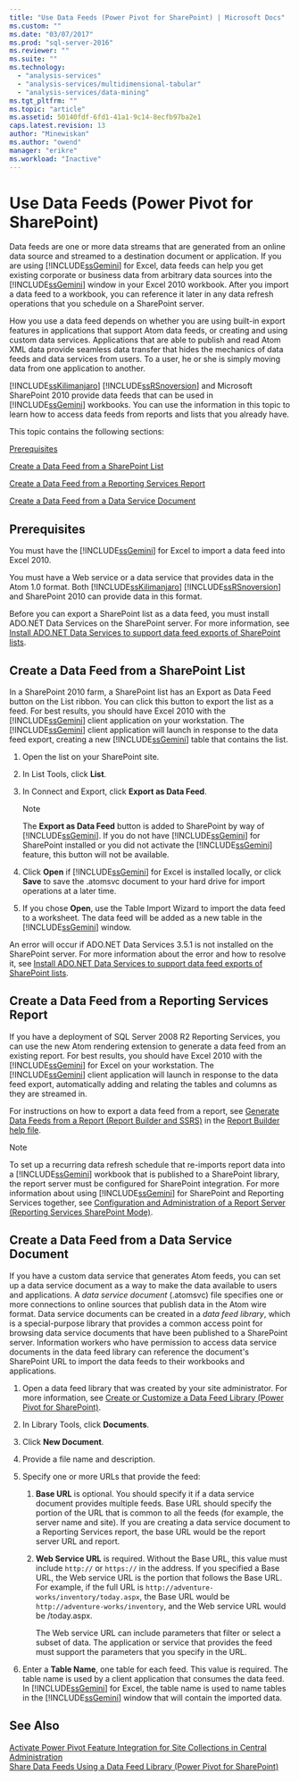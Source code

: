 ```yaml
---
title: "Use Data Feeds (Power Pivot for SharePoint) | Microsoft Docs"
ms.custom: ""
ms.date: "03/07/2017"
ms.prod: "sql-server-2016"
ms.reviewer: ""
ms.suite: ""
ms.technology: 
  - "analysis-services"
  - "analysis-services/multidimensional-tabular"
  - "analysis-services/data-mining"
ms.tgt_pltfrm: ""
ms.topic: "article"
ms.assetid: 50140fdf-6fd1-41a1-9c14-8ecfb97ba2e1
caps.latest.revision: 13
author: "Minewiskan"
ms.author: "owend"
manager: "erikre"
ms.workload: "Inactive"
---
```

# Use Data Feeds (Power Pivot for SharePoint)
  Data feeds are one or more data streams that are generated from an online data source and streamed to a destination document or application. If you are using [!INCLUDE[ssGemini](../../includes/ssgemini-md.md)] for Excel, data feeds can help you get existing corporate or business data from arbitrary data sources into the [!INCLUDE[ssGemini](../../includes/ssgemini-md.md)] window in your Excel 2010 workbook. After you import a data feed to a workbook, you can reference it later in any data refresh operations that you schedule on a SharePoint server.  
  
 How you use a data feed depends on whether you are using built-in export features in applications that support Atom data feeds, or creating and using custom data services. Applications that are able to publish and read Atom XML data provide seamless data transfer that hides the mechanics of data feeds and data services from users. To a user, he or she is simply moving data from one application to another.  
  
 [!INCLUDE[ssKilimanjaro](../../includes/sskilimanjaro-md.md)] [!INCLUDE[ssRSnoversion](../../includes/ssrsnoversion-md.md)] and Microsoft SharePoint 2010 provide data feeds that can be used in [!INCLUDE[ssGemini](../../includes/ssgemini-md.md)] workbooks. You can use the information in this topic to learn how to access data feeds from reports and lists that you already have.  
  
 This topic contains the following sections:  
  
 [Prerequisites](#prereq)  
  
 [Create a Data Feed from a SharePoint List](#sharepointlist)  
  
 [Create a Data Feed from a Reporting Services Report](#rsreport)  
  
 [Create a Data Feed from a Data Service Document](#dsdoc)  
  
##  <a name="prereq"></a> Prerequisites  
 You must have the [!INCLUDE[ssGemini](../../includes/ssgemini-md.md)] for Excel to import a data feed into Excel 2010.  
  
 You must have a Web service or a data service that provides data in the Atom 1.0 format. Both [!INCLUDE[ssKilimanjaro](../../includes/sskilimanjaro-md.md)] [!INCLUDE[ssRSnoversion](../../includes/ssrsnoversion-md.md)] and SharePoint 2010 can provide data in this format.  
  
 Before you can export a SharePoint list as a data feed, you must install ADO.NET Data Services on the SharePoint server. For more information, see [Install ADO.NET Data Services to support data feed exports of SharePoint lists](http://msdn.microsoft.com/en-us/f32527ae-f623-4e08-adfb-6d3262f5c2ac).  
  
##  <a name="sharepointlist"></a> Create a Data Feed from a SharePoint List  
 In a SharePoint 2010 farm, a SharePoint list has an Export as Data Feed button on the List ribbon. You can click this button to export the list as a feed. For best results, you should have Excel 2010 with the [!INCLUDE[ssGemini](../../includes/ssgemini-md.md)] client application on your workstation. The [!INCLUDE[ssGemini](../../includes/ssgemini-md.md)] client application will launch in response to the data feed export, creating a new [!INCLUDE[ssGemini](../../includes/ssgemini-md.md)] table that contains the list.  
  
1.  Open the list on your SharePoint site.  
  
2.  In List Tools, click **List**.  
  
3.  In Connect and Export, click **Export as Data Feed**.  
  
    > [!NOTE]  
    >  The **Export as Data Feed** button is added to SharePoint by way of [!INCLUDE[ssGemini](../../includes/ssgemini-md.md)]. If you do not have [!INCLUDE[ssGemini](../../includes/ssgemini-md.md)] for SharePoint installed or you did not activate the [!INCLUDE[ssGemini](../../includes/ssgemini-md.md)] feature, this button will not be available.  
  
4.  Click **Open** if [!INCLUDE[ssGemini](../../includes/ssgemini-md.md)] for Excel is installed locally, or click **Save** to save the .atomsvc document to your hard drive for import operations at a later time.  
  
5.  If you chose **Open**, use the Table Import Wizard to import the data feed to a worksheet. The data feed will be added as a new table in the [!INCLUDE[ssGemini](../../includes/ssgemini-md.md)] window.  
  
 An error will occur if ADO.NET Data Services 3.5.1 is not installed on the SharePoint server. For more information about the error and how to resolve it, see [Install ADO.NET Data Services to support data feed exports of SharePoint lists](http://msdn.microsoft.com/en-us/f32527ae-f623-4e08-adfb-6d3262f5c2ac).  
  
##  <a name="rsreport"></a> Create a Data Feed from a Reporting Services Report  
 If you have a deployment of SQL Server 2008 R2 Reporting Services, you can use the new Atom rendering extension to generate a data feed from an existing report. For best results, you should have Excel 2010 with the [!INCLUDE[ssGemini](../../includes/ssgemini-md.md)] for Excel on your workstation. The [!INCLUDE[ssGemini](../../includes/ssgemini-md.md)] client application will launch in response to the data feed export, automatically adding and relating the tables and columns as they are streamed in.  
  
 For instructions on how to export a data feed from a report, see [Generate Data Feeds from a Report &#40;Report Builder and SSRS&#41;](../../reporting-services/report-builder/generate-data-feeds-from-a-report-report-builder-and-ssrs.md) in the [Report Builder help file](http://go.microsoft.com/fwlink/?LinkId=154494).  
  
> [!NOTE]  
>  To set up a recurring data refresh schedule that re-imports report data into a [!INCLUDE[ssGemini](../../includes/ssgemini-md.md)] workbook that is published to a SharePoint library, the report server must be configured for SharePoint integration. For more information about using [!INCLUDE[ssGemini](../../includes/ssgemini-md.md)] for SharePoint and Reporting Services together, see [Configuration and Administration of a Report Server &#40;Reporting Services SharePoint Mode&#41;](../../reporting-services/report-server-sharepoint/configuration-and-administration-of-a-report-server.md).  
  
##  <a name="dsdoc"></a> Create a Data Feed from a Data Service Document  
 If you have a custom data service that generates Atom feeds, you can set up a data service document as a way to make the data available to users and applications. A *data service document* (.atomsvc) file specifies one or more connections to online sources that publish data in the Atom wire format. Data service documents can be created in a *data feed library*, which is a special-purpose library that provides a common access point for browsing data service documents that have been published to a SharePoint server. Information workers who have permission to access data service documents in the data feed library can reference the document's SharePoint URL to import the data feeds to their workbooks and applications.  
  
1.  Open a data feed library that was created by your site administrator. For more information, see [Create or Customize a Data Feed Library &#40;Power Pivot for SharePoint&#41;](../../analysis-services/power-pivot-sharepoint/create-or-customize-a-data-feed-library-power-pivot-for-sharepoint.md).  
  
2.  In Library Tools, click **Documents**.  
  
3.  Click **New Document**.  
  
4.  Provide a file name and description.  
  
5.  Specify one or more URLs that provide the feed:  
  
    1.  **Base URL** is optional. You should specify it if a data service document provides multiple feeds. Base URL should specify the portion of the URL that is common to all the feeds (for example, the server name and site). If you are creating a data service document to a Reporting Services report, the base URL would be the report server URL and report.  
  
    2.  **Web Service URL** is required. Without the Base URL, this value must include `http://` or `https://` in the address. If you specified a Base URL, the Web service URL is the portion that follows the Base URL. For example, if the full URL is `http://adventure-works/inventory/today.aspx`, the Base URL would be `http://adventure-works/inventory`, and the Web service URL would be /today.aspx.  
  
         The Web service URL can include parameters that filter or select a subset of data. The application or service that provides the feed must support the parameters that you specify in the URL.  
  
6.  Enter a **Table Name**, one table for each feed. This value is required. The table name is used by a client application that consumes the data feed. In [!INCLUDE[ssGemini](../../includes/ssgemini-md.md)] for Excel, the table name is used to name tables in the [!INCLUDE[ssGemini](../../includes/ssgemini-md.md)] window that will contain the imported data.  
  
## See Also  
 [Activate Power Pivot Feature Integration for Site Collections in Central Administration](../../analysis-services/power-pivot-sharepoint/activate-power-pivot-integration-for-site-collections-in-ca.md)   
 [Share Data Feeds Using a Data Feed Library &#40;Power Pivot for SharePoint&#41;](../../analysis-services/power-pivot-sharepoint/share-data-feeds-using-a-data-feed-library-power-pivot-for-sharepoint.md)  
  
  
